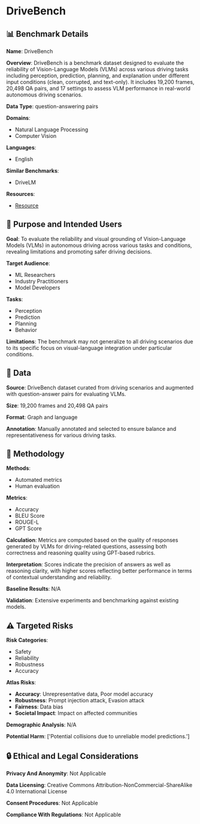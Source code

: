 # DriveBench

## 📊 Benchmark Details

**Name**: DriveBench

**Overview**: DriveBench is a benchmark dataset designed to evaluate the reliability of Vision-Language Models (VLMs) across various driving tasks including perception, prediction, planning, and explanation under different input conditions (clean, corrupted, and text-only). It includes 19,200 frames, 20,498 QA pairs, and 17 settings to assess VLM performance in real-world autonomous driving scenarios.

**Data Type**: question-answering pairs

**Domains**:
- Natural Language Processing
- Computer Vision

**Languages**:
- English

**Similar Benchmarks**:
- DriveLM

**Resources**:
- [Resource](https://huggingface.co/datasets/drive-bench/arena)

## 🎯 Purpose and Intended Users

**Goal**: To evaluate the reliability and visual grounding of Vision-Language Models (VLMs) in autonomous driving across various tasks and conditions, revealing limitations and promoting safer driving decisions.

**Target Audience**:
- ML Researchers
- Industry Practitioners
- Model Developers

**Tasks**:
- Perception
- Prediction
- Planning
- Behavior

**Limitations**: The benchmark may not generalize to all driving scenarios due to its specific focus on visual-language integration under particular conditions.

## 💾 Data

**Source**: DriveBench dataset curated from driving scenarios and augmented with question-answer pairs for evaluating VLMs.

**Size**: 19,200 frames and 20,498 QA pairs

**Format**: Graph and language

**Annotation**: Manually annotated and selected to ensure balance and representativeness for various driving tasks.

## 🔬 Methodology

**Methods**:
- Automated metrics
- Human evaluation

**Metrics**:
- Accuracy
- BLEU Score
- ROUGE-L
- GPT Score

**Calculation**: Metrics are computed based on the quality of responses generated by VLMs for driving-related questions, assessing both correctness and reasoning quality using GPT-based rubrics.

**Interpretation**: Scores indicate the precision of answers as well as reasoning clarity, with higher scores reflecting better performance in terms of contextual understanding and reliability.

**Baseline Results**: N/A

**Validation**: Extensive experiments and benchmarking against existing models.

## ⚠️ Targeted Risks

**Risk Categories**:
- Safety
- Reliability
- Robustness
- Accuracy

**Atlas Risks**:
- **Accuracy**: Unrepresentative data, Poor model accuracy
- **Robustness**: Prompt injection attack, Evasion attack
- **Fairness**: Data bias
- **Societal Impact**: Impact on affected communities

**Demographic Analysis**: N/A

**Potential Harm**: ['Potential collisions due to unreliable model predictions.']

## 🔒 Ethical and Legal Considerations

**Privacy And Anonymity**: Not Applicable

**Data Licensing**: Creative Commons Attribution-NonCommercial-ShareAlike 4.0 International License

**Consent Procedures**: Not Applicable

**Compliance With Regulations**: Not Applicable
